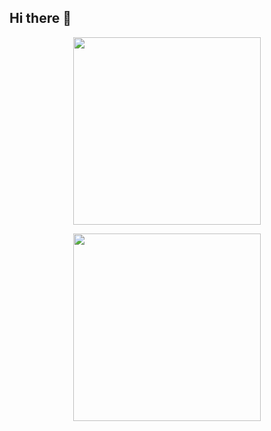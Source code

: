 ## Hi there 👋
<p align="center">
  <a href="https://skillicons.dev">
    <img width="300"  src="https://github-readme-stats.vercel.app/api/top-langs/?username=mohsen0146&layout=compact&theme=vision-friendly-dark)](https://github.com/mohsen0146/github-readme-stats" />
  </a>
</p>



<p align="center">
  <a href="https://skillicons.dev">
    <img width="300"  src="https://skillicons.dev/icons?i=react,nextjs,js,tailwind,html,css,alpinejs,redux,figma&perline=3" />
  </a>
</p>


<!--
**mohsen0146/mohsen0146** is a ✨ _special_ ✨ repository because its `README.md` (this file) appears on your GitHub profile.

Here are some ideas to get you started:

- 🔭 I’m currently working on ...
- 🌱 I’m currently learning ...
- 👯 I’m looking to collaborate on ...
- 🤔 I’m looking for help with ...
- 💬 Ask me about ...
- 📫 How to reach me: ...
- 😄 Pronouns: ...
- ⚡ Fun fact: ...
-->
